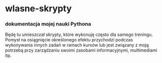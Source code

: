 # wlasne-skrypty
### dokumentacja mojej nauki Pythona

Będę tu umieszczał skrypty, które wykonuję często dla samego treningu.
Pomysł na osiągnięcie określonego efektu przychodzi podczas wykonywania innych zadań w ramach kursów lub jest związany z moją potrzebą przy zarządzaniu swoimi zasobami informacyjnymi, multimediami itp.

